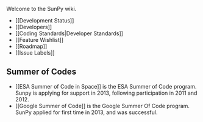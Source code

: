 Welcome to the SunPy wiki.

* [[Development Status]]
* [[Developers]]
* [[Coding Standards|Developer Standards]]
* [[Feature Wishlist]]
* [[Roadmap]]
* [[Issue Labels]]

## Summer of Codes
* [[ESA Summer of Code in Space]] is the ESA Summer of Code program.  Sunpy is applying for support in 2013, following participation in 2011 and 2012. 
* [[Google Summer of Code]] is the Google Summer Of Code program.  SunPy applied for first time in 2013, and was successful.